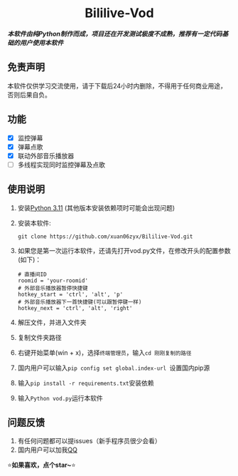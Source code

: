 <div align="center">

<h1>Bililive-Vod</h1>

</div>

*****本软件由纯Python制作而成，项目还在开发测试极度不成熟，推荐有一定代码基础的用户使用本软件*****
## 免责声明

本软件仅供学习交流使用，请于下载后24小时内删除，不得用于任何商业用途，否则后果自负。

## 功能

- [x] 监控弹幕
- [x] 弹幕点歌
- [x] 联动外部音乐播放器
- [ ] 多线程实现同时监控弹幕及点歌

## 使用说明

1. 安装[Python 3.11](https://www.python.org/downloads/release/python-3113/) (其他版本安装依赖项时可能会出现问题)
2. 安装本软件:
   
   ```shell
   git clone https://github.com/xuan06zyx/Bililive-Vod.git
   ```
3. 如果您是第一次运行本软件，还请先打开vod.py文件，在修改开头的配置参数(如下)：
   ```text
   # 直播间ID
   roomid = 'your-roomid'
   # 外部音乐播放器暂停快捷键
   hotkey_start = 'ctrl', 'alt', 'p'
   # 外部音乐播放器下一首快捷键(可以跟暂停键一样)
   hotkey_next = 'ctrl', 'alt', 'right'
   ```
4. 解压文件，并进入文件夹
5. 复制文件夹路径
6. 右键开始菜单(win + x)，选择`终端管理员`，输入`cd 刚刚复制的路径`
7. 国内用户可以输入`pip config set global.index-url `设置国内pip源
8. 输入`pip install -r requirements.txt`安装依赖
9. 输入`Python vod.py`运行本软件

## 问题反馈

1. 有任何问题都可以提issues（新手程序员很少会看）
2. 国内用户可以加我[QQ](https://api.lolimi.cn/API/tzmp/api.php?qq=2015441509)

⭐**如果喜欢，点个star~**⭐
